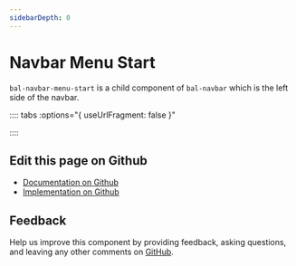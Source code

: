 ```yaml
---
sidebarDepth: 0
---
```



# Navbar Menu Start

`bal-navbar-menu-start` is a child component of `bal-navbar` which is the left side of the navbar.




<!-- docs:child of bal-navbar -->

:::: tabs :options="{ useUrlFragment: false }"


::::

## Edit this page on Github

* [Documentation on Github](https://github.com/baloise/design-system/blob/master/docs/src/components/components/bal-navbar-menu-end.md)
* [Implementation on Github](https://github.com/baloise/design-system/blob/master/packages/components/src/components/bal-navbar-menu-end)

## Feedback

Help us improve this component by providing feedback, asking questions, and leaving any other comments on [GitHub](https://github.com/baloise/design-system/issues/new).

